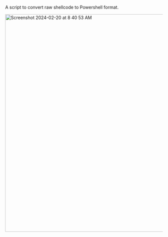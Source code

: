 A script to convert raw shellcode to Powershell format.

<img width="693" alt="Screenshot 2024-02-20 at 8 40 53 AM" src="https://github.com/assume-breach/Helpful-Scripts/assets/76174163/05f8f9bc-2c06-4fc6-bead-04672bacba6b">
